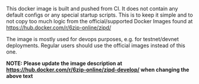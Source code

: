 This docker image is built and pushed from CI. It does not contain any default configs or any
special startup scripts. This is to keep it simple and to not copy too much logic from the
official/supported Docker Images found at https://hub.docker.com/r/6zip-online/zipd/

The image is mostly used for devops purposes, e.g. for testnet/devnet deployments. Regular users
should use the official images instead of this one.

**NOTE: Please update the image description at https://hub.docker.com/r/6zip-online/zipd-develop/ when changing the above text**
